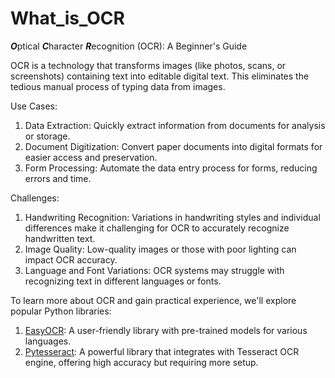 # What_is_OCR
***O***ptical ***C***haracter ***R***ecognition (OCR): A Beginner's Guide

OCR is a technology that transforms images (like photos, scans, or screenshots) containing text into editable digital text. This eliminates the tedious manual process of typing data from images.

Use Cases:
  1. Data Extraction: Quickly extract information from documents for analysis or storage.
  2. Document Digitization: Convert paper documents into digital formats for easier access and preservation.
  3. Form Processing: Automate the data entry process for forms, reducing errors and time.

Challenges:
  1. Handwriting Recognition: Variations in handwriting styles and individual differences make it challenging for OCR to accurately recognize handwritten text.
  2. Image Quality: Low-quality images or those with poor lighting can impact OCR accuracy.
  3. Language and Font Variations: OCR systems may struggle with recognizing text in different languages or fonts.

To learn more about OCR and gain practical experience, we'll explore popular Python libraries:

  1. [EasyOCR](https://jaided.ai/easyocr/tutorial/): A user-friendly library with pre-trained models for various languages.
  2. [Pytesseract](https://pypi.org/project/pytesseract/): A powerful library that integrates with Tesseract OCR engine, offering high accuracy but requiring more setup.
